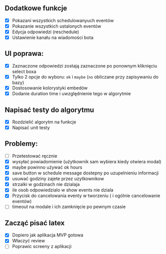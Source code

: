 ## Dodatkowe funkcje
- [x] Pokazani wszystkich schedulowanyuch eventów
- [x] Pokazanie wszystkich ustalonych eventów
- [x] Edycja odpowiedzi (reschedule) 
- [x] Ustawienie kanału na wiadomości bota

## UI poprawa:
- [x] Zaznaczone odpowiedzi zostają zaznaczone po ponownym kliknięciu select boxa
- [x] Tylko 2 opcje do wyboru: `ok` i `maybe` (`no` obliczane przy zapisywaniu do bazy)
- [x] Dostosowanie kolorystyki embedów
- [x] Dodanie duration time i uwzględnienie tego w algorytmie

## Napisać testy do algorytmu
- [x] Rozdzielić algorytm na funkcje
- [x] Napisać unit testy

## Problemy:
- [ ] Przetestować ręcznie
- [x] wysyłać powiadomienie (użytkownik sam wybiera kiedy otwiera modal)
- [x] maybe powinno używać ok hours
- [x] save button w schedule message dostepny po uzupelnieniu informacji
- [x] usuwać godziny zajete przez uzytkownikow
- [x] strzalki w godzinach nie dzialaja
- [x] ile osob odpowiedzialo w show events nie dziala
- [x] Przycisk do cancelowania eventy w tworzeniu ( i ogólnie cancelowanie eventów)
- [ ] timeout na modale i ich zamknięcie po pewnym czasie

## Zacząć pisać latex 
- [x] Dopiero jak aplikacja MVP gotowa
- [x] Właczyć review
- [ ] Poprawic screeny z aplikacji